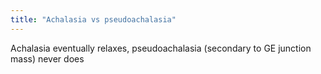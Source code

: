 ```yaml
---
title: "Achalasia vs pseudoachalasia"
---
```

Achalasia eventually relaxes, pseudoachalasia (secondary to GE junction mass) never does

